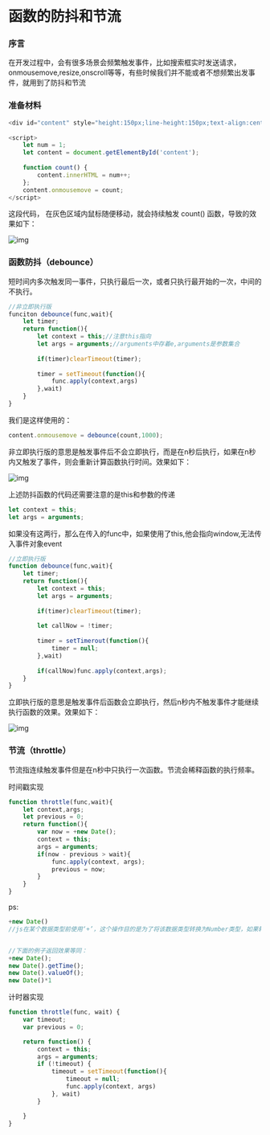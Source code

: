# 函数的防抖和节流

### 序言

在开发过程中，会有很多场景会频繁触发事件，比如搜索框实时发送请求，onmousemove,resize,onscroll等等，有些时候我们并不能或者不想频繁出发事件，就用到了防抖和节流

### 准备材料

```js
<div id="content" style="height:150px;line-height:150px;text-align:center; color: #fff;background-color:#ccc;font-size:80px;"></div>
 
<script>
    let num = 1;
    let content = document.getElementById('content');
 
    function count() {
        content.innerHTML = num++;
    };
    content.onmousemove = count;
</script>
```

这段代码， 在灰色区域内鼠标随便移动，就会持续触发 count() 函数，导致的效果如下：

![img](https://img2018.cnblogs.com/blog/1230971/201905/1230971-20190507185520397-1412613733.png)

### 函数防抖（debounce）

短时间内多次触发同一事件，只执行最后一次，或者只执行最开始的一次，中间的不执行。

```js
//非立即执行版
funciton debounce(func,wait){
    let timer;
    return function(){
        let context = this;//注意this指向
        let args = arguments;//arguments中存着e,arguments是参数集合
        
        if(timer)clearTimeout(timer);
        
        timer = setTimeout(function(){
            func.apply(context,args)
        },wait)
    }
}
```

我们是这样使用的：

```js
content.onmousemove = debounce(count,1000);
```

非立即执行版的意思是触发事件后不会立即执行，而是在n秒后执行，如果在n秒内又触发了事件，则会重新计算函数执行时间。效果如下：

![img](https://img2018.cnblogs.com/blog/1230971/201905/1230971-20190507190043240-143725292.png)

上述防抖函数的代码还需要注意的是this和参数的传递

```js
let context = this;
let args = arguments;
```

如果没有这两行，那么在传入的func中，如果使用了this,他会指向window,无法传入事件对象event

```js
//立即执行版
function debounce(func,wait){
    let timer;
    return function(){
        let context = this;
        let args = arguments;
        
        if(timer)clearTimeout(timer);
        
        let callNow = !timer;
        
        timer = setTimerout(function(){
            timer = null;
        },wait)
        
        if(callNow)func.apply(context,args);
    }
}
```

立即执行版的意思是触发事件后函数会立即执行，然后n秒内不触发事件才能继续执行函数的效果。效果如下：

![img](https://img2018.cnblogs.com/blog/1230971/201905/1230971-20190507190345433-818771737.png)

### 节流（throttle）

节流指连续触发事件但是在n秒中只执行一次函数。节流会稀释函数的执行频率。

时间戳实现

```js
function throttle(func,wait){
    let context,args;
    let previous = 0;
    return function(){
        var now = +new Date();
        context = this;
        args = arguments;
        if(now - previous > wait){
            func.apply(context, args);
            previous = now;
        }
    }
}
```

ps:

```js
+new Date()
//js在某个数据类型前使用‘+’，这个操作目的是为了将该数据类型转换为Number类型，如果转换失败，则返回NaN;


//下面的例子返回效果等同：
+new Date();
new Date().getTime();
new Date().valueOf();
new Date()*1
```

计时器实现

```js
function throttle(func, wait) {
    var timeout;
    var previous = 0;

    return function() {
        context = this;
        args = arguments;
        if (!timeout) {
            timeout = setTimeout(function(){
                timeout = null;
                func.apply(context, args)
            }, wait)
        }

    }
}
```

